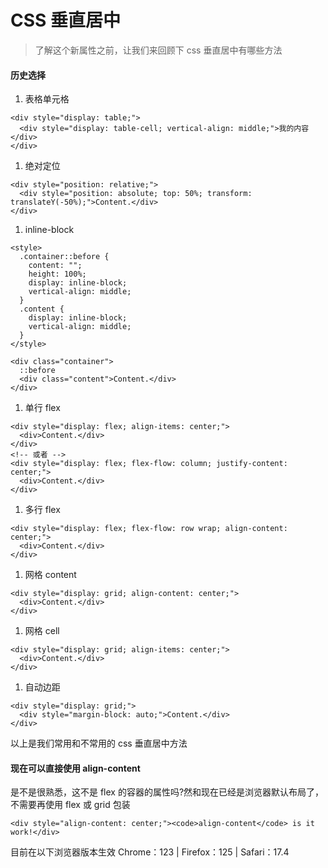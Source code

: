 # CSS 垂直居中

> 了解这个新属性之前，让我们来回顾下 css 垂直居中有哪些方法

#### **历史选择**

1. 表格单元格

```
<div style="display: table;">
  <div style="display: table-cell; vertical-align: middle;">我的内容</div>
</div>
```

1. 绝对定位

```
<div style="position: relative;">
  <div style="position: absolute; top: 50%; transform: translateY(-50%);">Content.</div>
</div>
```

1. inline-block

```
<style>
  .container::before {
    content: "";
    height: 100%;
    display: inline-block;
    vertical-align: middle;
  }
  .content {
    display: inline-block;
    vertical-align: middle;
  }
</style>

<div class="container">
  ::before
  <div class="content">Content.</div>
</div>
```

1. 单行 flex

```
<div style="display: flex; align-items: center;">
  <div>Content.</div>
</div>
<!-- 或者 -->
<div style="display: flex; flex-flow: column; justify-content: center;">
  <div>Content.</div>
</div>
```

1. 多行 flex

```
<div style="display: flex; flex-flow: row wrap; align-content: center;">
  <div>Content.</div>
</div>
```

1. 网格 content

```
<div style="display: grid; align-content: center;">
  <div>Content.</div>
</div>
```

1. 网格 cell

```
<div style="display: grid; align-items: center;">
  <div>Content.</div>
</div>
```

1. 自动边距

```
<div style="display: grid;">
  <div style="margin-block: auto;">Content.</div>
</div>
```

以上是我们常用和不常用的 css 垂直居中方法

#### **现在可以直接使用 align-content**

是不是很熟悉，这不是 flex 的容器的属性吗?然和现在已经是浏览器默认布局了，不需要再使用 flex 或 grid 包装

```
<div style="align-content: center;"><code>align-content</code> is it work!</div>
```

目前在以下浏览器版本生效 Chrome：123 | Firefox：125 | Safari：17.4